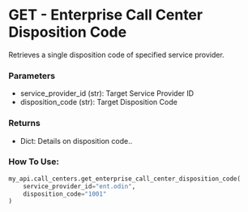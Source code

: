 # GET - Enterprise Call Center Disposition Code

Retrieves a single disposition code of specified service provider.

### Parameters&#x20;

* service_provider_id (str): Target Service Provider ID
* disposition_code (str): Target Disposition Code

### Returns

* Dict: Details on disposition code..

### How To Use:

```python
my_api.call_centers.get_enterprise_call_center_disposition_code(
    service_provider_id="ent.odin",
    disposition_code="1001"
)
```
